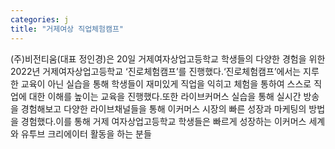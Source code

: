 ```yaml
---
categories: j
title: "거제여상 직업체험캠프"
---
```

(주)비전티움(대표 정인경)은 20일 거제여자상업고등학교 학생들의 다양한 경험을 위한 2022년 거제여자상업고등학교 ‘진로체험캠프’를 진행했다.‘진로체험캠프’에서는 지루한 교육이 아닌 실습을 통해 학생들이 재미있게 직업을 익히고 체험을 통하여 스스로 직업에 대한 이해를 높이는 교육을 진행했다.또한 라이브커머스 실습을 통해 실시간 방송을 경험해보고 다양한 라이브채널들을 통해 이커머스 시장의 빠른 성장과 마케팅의 방법을 경험했다.이를 통해 거제 여자상업고등학교 학생들은 빠르게 성장하는 이커머스 세계와 유투브 크리에이터 활동을 하는 분들